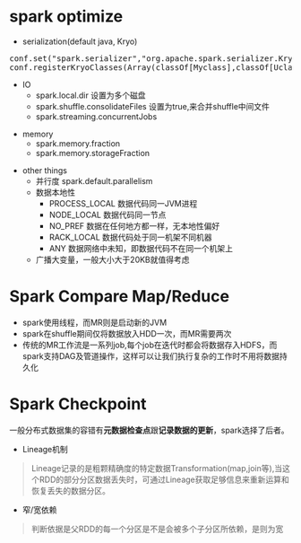 # spark optimize
* serialization(default java, Kryo)
<pre>conf.set("spark.serializer","org.apache.spark.serializer.KryoSerializer")
conf.registerKryoClasses(Array(classOf[Myclass],classOf[Uclass]))
</pre>
* IO
	* spark.local.dir 设置为多个磁盘
	* spark.shuffle.consolidateFiles 设置为true,来合并shuffle中间文件
	* spark.streaming.concurrentJobs
- memory
	* spark.memory.fraction
	* spark.memory.storageFraction
* other things
	* 并行度 spark.default.parallelism
	* 数据本地性 
		* PROCESS_LOCAL 数据代码同一JVM进程
		* NODE_LOCAL 数据代码同一节点
		* NO_PREF 数据在任何地方都一样，无本地性偏好
		* RACK_LOCAL 数据代码处于同一机架不同机器
		* ANY 数据网络中未知，即数据代码不在同一个机架上
	* 广播大变量，一般大小大于20KB就值得考虑

# Spark Compare Map/Reduce
* spark使用线程，而MR则是启动新的JVM
* spark在shuffle期间仅将数据放入HDD一次，而MR需要两次
* 传统的MR工作流是一系列job,每个job在迭代时都会将数据存入HDFS，而spark支持DAG及管道操作，这样可以让我们执行复杂的工作时不用将数据持久化

# Spark Checkpoint
一般分布式数据集的容错有**元数据检查点**跟**记录数据的更新**，spark选择了后者。

* Lineage机制

>Lineage记录的是粗颗精确度的特定数据Transformation(map,join等),当这个RDD的部分分区数据丢失时，可通过Lineage获取足够信息来重新运算和恢复丢失的数据分区。

* 窄/宽依赖

> 判断依据是父RDD的每一个分区是不是会被多个子分区所依赖，是则为宽
    


